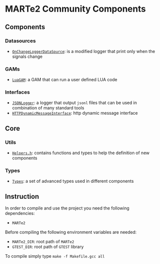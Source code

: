 # MARTe2 Community Components

## Components

### Datasources

- [`OnChangeLoggerDataSource`](Documentation/Datasources/OnChangeLoggerDataSource.md): is a modified logger that print only when the signals change

### GAMs

- [`LuaGAM`](Documentation/GAMs/LuaGAM.md): a GAM that can run a user defined LUA code

### Interfaces

- [`JSONLogger`](Documentation/Interfaces/JSONLogger.md): a logger that output `jsonl` files that can be used in combination of many standard tools
- [`HTTPDynamicMessageInterface`](Documentation/Interfaces/HttpDynamicMessageInterface.md): http dynamic message interface

## Core

### Utils

- [`Helpers.h`](Documentation/Core/Utils/Helpers.md): contains functions and types to help the definition of new components

### Types

- [`Types`](/Documentation/Core/Types/Readme.md): a set of advanced types used in different components

## Instruction

In order to compile and use the project you need the following dependencies:

- `MARTe2`

Before compiling the following environment variables are needed:

- `MARTe2_DIR`: root path of `MARTe2`
- `GTEST_DIR`: root path of `GTEST` library

To compile simply type `make -f Makefile.gcc all`
